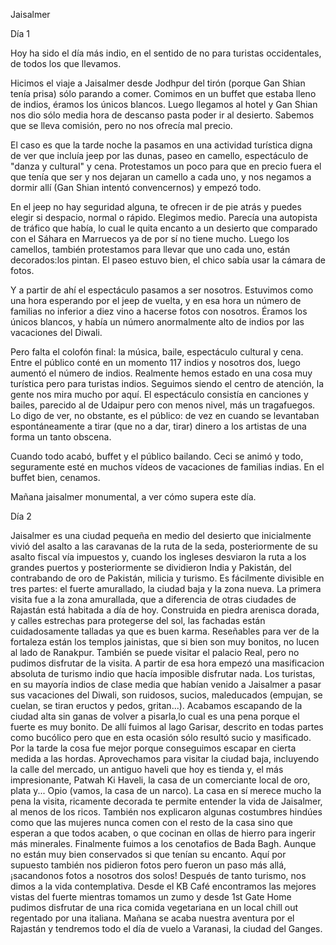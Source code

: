 Jaisalmer

Día 1

Hoy ha sido el día más indio, en el sentido de no para turistas occidentales, de todos los que llevamos. 

Hicimos el viaje a Jaisalmer desde Jodhpur del tirón (porque Gan Shian tenía prisa) sólo parando a comer. Comimos en un buffet que estaba lleno de indios, éramos los únicos blancos. Luego llegamos al hotel y Gan Shian nos dio sólo media hora de descanso pasta poder ir al desierto. Sabemos que se lleva comisión, pero no nos ofrecía mal precio. 

El caso es que la tarde noche la pasamos en una actividad turística digna de ver que incluía jeep por las dunas, paseo en camello, espectáculo de "danza y cultural" y cena. Protestamos un poco para que en precio fuera el que tenía que ser y nos dejaran un camello a cada uno, y nos negamos a dormir allí (Gan Shian intentó convencernos) y empezó todo. 

En el jeep no hay seguridad alguna, te ofrecen ir de pie atrás y puedes elegir si despacio, normal o rápido. Elegimos medio. Parecía una autopista de tráfico que había, lo cual le quita encanto a un desierto que comparado con el Sáhara en Marruecos ya de por sí no tiene mucho. Luego los camellos, también protestamos para llevar que uno cada uno, están decorados:los pintan. El paseo estuvo bien, el chico sabía usar la cámara de fotos. 

Y a partir de ahí el espectáculo pasamos a ser nosotros. Estuvimos como una hora esperando por el jeep de vuelta, y en esa hora un número de familias no inferior a diez vino a hacerse fotos con nosotros. Éramos los únicos blancos, y había un número anormalmente alto de indios por las vacaciones del Diwali. 

Pero falta el colofón final: la música, baile, espectáculo cultural y cena. Entre el público conté en un momento 117 indios y nosotros dos, luego aumentó el número de indios. Realmente hemos estado en una cosa muy turística pero para turistas indios.  Seguimos siendo el centro de atención, la gente nos mira mucho por aquí. El espectáculo consistía en canciones y bailes, parecido al de Udaipur pero con menos nivel, más un tragafuegos. Lo digo de ver, no obstante, es el público: de vez en cuando se levantaban espontáneamente a tirar (que no a dar, tirar) dinero a los artistas de una forma un tanto obscena. 

Cuando todo acabó, buffet y el público bailando. Ceci se animó y todo, seguramente esté en muchos vídeos de vacaciones de familias indias. En el buffet bien, cenamos. 

Mañana jaisalmer monumental, a ver cómo supera este día. 


Día 2

Jaisalmer es una ciudad pequeña en medio del desierto que inicialmente vivió del asalto a las caravanas de la ruta de la seda, posteriormente de su asalto fiscal vía impuestos y, cuando los ingleses desviaron la ruta a los grandes puertos y posteriormente se dividieron India y Pakistán, del contrabando de oro de Pakistán, milicia y turismo. Es fácilmente divisible en tres partes: el fuerte amurallado, la ciudad baja y la zona nueva. 
La primera visita fue a la zona amurallada, que a diferencia de otras ciudades de Rajastán está habitada a día de hoy. Construida en piedra arenisca dorada, y calles estrechas para protegerse del sol, las fachadas están cuidadosamente talladas ya que es buen karma. Reseñables para ver de la fortaleza están los templos jainistas, que si bien son muy bonitos, no lucen al lado de Ranakpur. También se puede visitar el palacio Real, pero no pudimos disfrutar de la visita. A partir de esa hora empezó una masificacion absoluta de turismo indio que hacía imposible disfrutar nada. Los turistas, en su mayoría indios de clase media que habían venido a Jaisalmer a pasar sus vacaciones del Diwali, son ruidosos, sucios, maleducados (empujan, se cuelan, se tiran eructos y pedos, gritan...). Acabamos escapando de la ciudad alta sin ganas de volver a pisarla,lo cual es una pena porque el fuerte es muy bonito. De allí fuimos al lago Garisar, descrito en todas partes como bucólico pero que en esta ocasión sólo resultó sucio y masificado. 
Por la tarde la cosa fue mejor porque conseguimos escapar en cierta medida a las hordas. Aprovechamos para visitar la ciudad baja, incluyendo la calle del mercado, un antiguo haveli que hoy es tienda y, el más impresionante, Patwah Ki Haveli, la casa de un comerciante local de oro, plata y... Opio (vamos, la casa de un narco). La casa en sí merece mucho la pena la visita, ricamente decorada te permite entender la vida de Jaisalmer, al menos de los ricos. También nos explicaron algunas costumbres hindúes como que las mujeres nunca comen con el resto de la casa sino que esperan a que todos acaben, o que cocinan en ollas de hierro para ingerir más minerales. 
Finalmente fuimos a los cenotafios de Bada Bagh. Aunque no están muy bien conservados si que tenían su encanto. Aquí por supuesto también nos pidieron fotos pero fueron un paso más allá, ¡sacandonos  fotos a nosotros dos solos! 
Después de tanto turismo, nos dimos a la vida contemplativa. Desde el KB Café encontramos las mejores vistas del fuerte mientras tomamos un zumo y desde 1st Gate Home pudimos disfrutar de una rica comida vegetariana en un local chill out regentado por una italiana. 
Mañana se acaba nuestra aventura por el Rajastán y tendremos todo el día de vuelo a Varanasi, la ciudad del Ganges.
